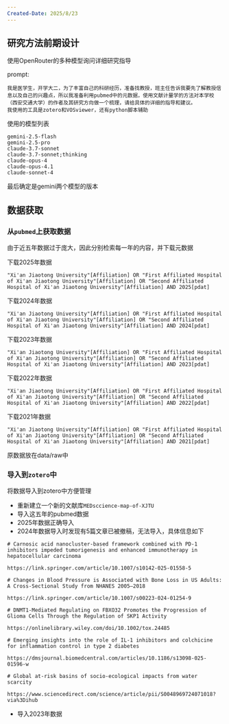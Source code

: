 ```yaml
---
Created-Date: 2025/8/23
---
```

## 研究方法前期设计

使用OpenRouter的多种模型询问详细研究指导

prompt:
```
我是医学生，开学大二，为了丰富自己的科研经历，准备找教授，班主任告诉我要先了解教授信息以及自己的兴趣点，所以我准备利用pubmed中的元数据，使用文献计量学的方法对本学校（西安交通大学）的作者及其研究方向做一个梳理，请给具体的详细的指导和建议。
我使用的工具是zotero和VOSviewer，还有python脚本辅助
```

使用的模型列表

```
gemini-2.5-flash
gemini-2.5-pro
claude-3.7-sonnet
claude-3.7-sonnet;thinking
claude-opus-4
claude-opus-4.1
claude-sonnet-4
```

最后确定是gemini两个模型的版本


## 数据获取

### 从`pubmed`上获取数据

由于近五年数据过于庞大，因此分别检索每一年的内容，并下载元数据

下载2025年数据
```
"Xi'an Jiaotong University"[Affiliation] OR "First Affiliated Hospital of Xi'an Jiaotong University"[Affiliation] OR "Second Affiliated Hospital of Xi'an Jiaotong University"[Affiliation] AND 2025[pdat]
```

下载2024年数据
```
"Xi'an Jiaotong University"[Affiliation] OR "First Affiliated Hospital of Xi'an Jiaotong University"[Affiliation] OR "Second Affiliated Hospital of Xi'an Jiaotong University"[Affiliation] AND 2024[pdat]
```

下载2023年数据
```
"Xi'an Jiaotong University"[Affiliation] OR "First Affiliated Hospital of Xi'an Jiaotong University"[Affiliation] OR "Second Affiliated Hospital of Xi'an Jiaotong University"[Affiliation] AND 2023[pdat]
```

下载2022年数据
```
"Xi'an Jiaotong University"[Affiliation] OR "First Affiliated Hospital of Xi'an Jiaotong University"[Affiliation] OR "Second Affiliated Hospital of Xi'an Jiaotong University"[Affiliation] AND 2022[pdat]
```

下载2021年数据
```
"Xi'an Jiaotong University"[Affiliation] OR "First Affiliated Hospital of Xi'an Jiaotong University"[Affiliation] OR "Second Affiliated Hospital of Xi'an Jiaotong University"[Affiliation] AND 2021[pdat]
```
原数据放在data/raw中


### 导入到`zotero`中

将数据导入到zotero中方便管理

- 重新建立一个新的文献库`MEDsccience-map-of-XJTU`
- 导入这五年的pubmed数据
- 2025年数据正确导入
- 2024年数据导入时发现有5篇文章已被撤稿，无法导入，具体信息如下

```
# Carnosic acid nanocluster-based framework combined with PD-1 inhibitors impeded tumorigenesis and enhanced immunotherapy in hepatocellular carcinoma

https://link.springer.com/article/10.1007/s10142-025-01558-5
```

```
# Changes in Blood Pressure is Associated with Bone Loss in US Adults: A Cross-Sectional Study from NHANES 2005–2018

https://link.springer.com/article/10.1007/s00223-024-01254-9
```

```
# DNMT1-Mediated Regulating on FBXO32 Promotes the Progression of Glioma Cells Through the Regulation of SKP1 Activity

https://onlinelibrary.wiley.com/doi/10.1002/tox.24485
```

```
# Emerging insights into the role of IL-1 inhibitors and colchicine for inflammation control in type 2 diabetes

https://dmsjournal.biomedcentral.com/articles/10.1186/s13098-025-01596-w
```

```
# Global at-risk basins of socio-ecological impacts from water scarcity

https://www.sciencedirect.com/science/article/pii/S0048969724071018?via%3Dihub
```


- 导入2023年数据
